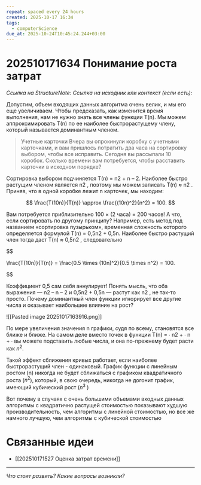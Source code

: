 ```yaml
---
repeat: spaced every 24 hours
created: 2025-10-17 16:34
tags:
  - computerScience
due_at: 2025-10-24T10:45:24.244+03:00
---
```

# 202510171634 Понимание роста затрат

*Ссылка на StructureNote:*
*Ссылка на исходник или контекст (если есть):*

Допустим, объем входящих данных алгоритма очень велик, и мы его еще увеличиваем. Чтобы предсказать, как изменится время выполнения, нам не нужно знать все члены функции T(n). Мы можем аппроксимировать T(n) по ее наиболее быстрорастущему члену, который называется доминантным членом.

> Учетные карточки Вчера вы опрокинули коробку с учетными карточками, и вам пришлось потратить два часа на сортировку выбором, чтобы все исправить. Сегодня вы рассыпали 10 коробок. Сколько времени вам потребуется, чтобы расставить карточки в исходном порядке?

Cортировка выбором подчиняется T(n) = n2 + n – 2. Наиболее быстро растущим членом является n2 , поэтому мы можем записать T(n) ≈ n2 . Приняв, что в одной коробке лежит n карточек, мы находим:

$$
\frac{T(10n)}{T(n)} \approx \frac{(10n)^2}{n^2} = 100.
$$

 Вам потребуется приблизительно 100 × (2 часа) = 200 часов! А что, если сортировать по другому принципу? Например, есть метод под названием «сортировка пузырьком», временная сложность которого определяется формулой T(n) = 0,5n2 + 0,5n. Наиболее быстро растущий член тогда даст T(n) ≈ 0,5n2 , следовательно

$$

\frac{T(10n)}{T(n)} = \frac{0.5 \times (10n)^2}{0.5 \times n^2} = 100.

$$

Коэффициент 0,5 сам себя аннулирует! Понять мысль, что оба выражения — n2 – n – 2 и 0,5n2 + 0,5n — растут как n2 , не так-то просто. Почему доминантный член функции игнорирует все другие числа и оказывает наибольшее влияние на рост?

![[Pasted image 20251017163916.png]]

По мере увеличения значения n графики, судя по всему, становятся все ближе и ближе. На самом деле вместо точек в функции T(n) = ∙ n2 + ∙ n + ∙ вы можете подставить любые числа, и она по-прежнему будет расти как $n^2$.

Такой эффект сближения кривых работает, если наиболее быстрорастущий член - одинаковый. График функции с линейным ростом (n) никогда не будет сближаться с графиком квадратичного роста ($n^2$), который, в свою очередь, никогда не догонит график, имеющий кубический рост ($n^3$ )

Вот почему в случаях с очень большими объемами входных данных алгоритмы с квадратично растущей стоимостью показывают худшую производительность, чем алгоритмы с линейной стоимостью, но все же намного лучшую, чем алгоритмы с кубической стоимостью

# Связанные идеи

- [[202510171527 Оценка затрат времени]]

---

*Что стоит развить? Какие вопросы возникли?*
